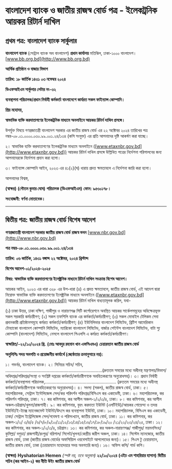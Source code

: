 # বাংলাদেশ ব্যাংক ও জাতীয় রাজস্ব বোর্ড পত্র - ইলেকট্রনিক আয়কর রিটার্ন দাখিল

## প্রথম পত্র: বাংলাদেশ ব্যাংক সার্কুলার

**বাংলাদেশ ব্যাংক**
(সেন্ট্রাল ব্যাংক অব বাংলাদেশ)
**প্রধান কার্যালয়**
মতিঝিল, ঢাকা-১০০০
বাংলাদেশ।
[www.bb.org.bd](http://www.bb.org.bd)

**আর্থিক প্রতিষ্ঠান ও বাজার বিভাগ**

**তারিখ:**
**১৮ কার্তিক ১৪৩১**
**০৩ নভেম্বর ২০২৪**

**ডিএফআইএম সার্কুলার লেটার নং-৩২**

**ব্যবস্থাপনা পরিচালক/প্রধান নির্বাহী কর্মকর্তা**
**বাংলাদেশে কার্যরত সকল ফাইন্যান্স কোম্পানি।**

**প্রিয় মহোদয়,**

**স্বাভাবিক ব্যক্তি করদাতাগণের ইলেকট্রনিক মাধ্যমে অনলাইনে আয়কর রিটার্ন দাখিল প্রসঙ্গে।**

উপর্যুক্ত বিষয়ে গণপ্রজাতন্ত্রী বাংলাদেশ সরকার এর জাতীয় রাজস্ব বোর্ড এর ২২ অক্টোবর ২০২৪ তারিখের পত্র নম্বর-০৮.০১.০০০০.০৩০.৯৯.০০১.২৪/১৩৪ (কপি সংযুক্ত) এর প্রতি আপনাদের দৃষ্টি আকর্ষণ করা যাচ্ছে।

২। স্বাভাবিক ব্যক্তি করদাতাগণের ইলেকট্রনিক মাধ্যমে অনলাইনে ([www.etaxnbr.gov.bd](http://www.etaxnbr.gov.bd)) আয়কর রিটার্ন দাখিল প্রসঙ্গে উল্লিখিত পত্রের নির্দেশনা পরিপালনের জন্য আপনাদেরকে নির্দেশনা প্রদান করা হলো।

৩। ফাইন্যান্স কোম্পানি আইন, ২০২৩ এর ৪১(২)(ঘ) ধারায় প্রদত্ত ক্ষমতাবলে এ নির্দেশনা জারি করা হলো।

আপনাদের বিশ্বস্ত,

**(স্বাক্ষর)**
**(গৌতম কুমার ঘোষ)**
**পরিচালক (ডিএফআইএম)**
**ফোন: ৯৫৩০১৭৮।**

**সংযোজনী: বর্ণনা মোতাবেক।**

---

## দ্বিতীয় পত্র: জাতীয় রাজস্ব বোর্ড বিশেষ আদেশ

**গণপ্রজাতন্ত্রী বাংলাদেশ সরকার**
**জাতীয় রাজস্ব বোর্ড**
**রাজস্ব ভবন**
[www.nbr.gov.bd](http://www.nbr.gov.bd)

**পত্র নম্বর-০৮.০১.০০০০.০৩০.৯৯.০০১.২৪/১৩৪**

**তারিখ:**
**০৬ কার্তিক, ১৪৩১ বঙ্গাব্দ**
**২২ অক্টোবর, ২০২৪ খ্রিস্টাব্দ**

**বিশেষ আদেশ-০১/২০২৪-২০২৫**

**বিষয়: স্বাভাবিক ব্যক্তি করদাতাগণের ইলেক্ট্রনিক মাধ্যমে রিটার্ন দাখিল সংক্রান্ত বিশেষ আদেশ।**

আয়কর আইন, ২০২৩ এর ধারা ৩২৮ এর উপ-ধারা (৪) এ প্রদত্ত ক্ষমতাবলে, জাতীয় রাজস্ব বোর্ড, এই আদেশ দ্বারা নিম্নোক্ত স্বাভাবিক ব্যক্তি করদাতাগণের ইলেক্ট্রনিক মাধ্যমে অনলাইনে ([www.etaxnbr.gov.bd](http://www.etaxnbr.gov.bd)) আয়কর রিটার্ন দাখিল বাধ্যতামূলক করিল, যথা-

(১) ঢাকা উত্তর, ঢাকা দক্ষিণ, গাজীপুর ও নারায়ণগঞ্জ সিটি কর্পোরেশনে অবস্থিত আয়কর সার্কেলসমূহের অধিক্ষেত্রভূক্ত সকল সরকারি কর্মচারীগণ;
(২) সকল তফশিলি ব্যাংক এর কর্মকর্তা/কর্মচারীগণ;
(৩) সকল মোবাইল টেলিকম সেবা প্রদানকারী প্রতিষ্ঠানসমূহে কর্মরত কর্মকর্তা/কর্মচারীগণ;
(৪) ইউনিলিভার বাংলাদেশ লিমিটেড, ব্রিটিশ আমেরিকান টোব্যাকো বাংলাদেশ কোম্পানি লিমিটেড, ম্যারিকো বাংলাদেশ লিমিটেড, বার্জার পেইন্টস বাংলাদেশ লিমিটেড, বাটা স্যু কোম্পানি (বাংলাদেশ) লিমিটেড, নেসলে বাংলাদেশ পিএলসি এ কর্মরত কর্মকর্তা/কর্মচারীগণ।

**স্বাক্ষরিত/-২২/১০/২০২৪ খ্রি.**
**(মোঃ আবদুর রহমান খান এফসিএমএ)**
**চেয়ারম্যান**
**জাতীয় রাজস্ব বোর্ড**

**অনুলিপিঃ সদয় অবগতি ও প্রয়োজনীয় কার্যার্থে (জ্যেষ্ঠতার ক্রমানুসারে নয়):**

১। গভর্নর, বাংলাদেশ ব্যাংক।
২। সিনিয়র সচিব/ সচিব, ...........................................................................(দ্রুততম সময়ের মধ্যে অধীনস্থ মন্ত্রণালয়/বিভাগ/অধিদপ্তর/পরিদপ্তর/সংস্থা ও সংশ্লিষ্ট দপ্তরের কর্মকর্তা/কর্মচারীগণকে অবহিতকরণের অনুরোধসহ)।
৩। প্রধান নির্বাহী কর্মকর্তা/ব্যবস্থাপনা পরিচালক,....................................................... (দ্রুততম সময়ের মধ্যে অধীনস্থ কর্মকর্তা/কর্মচারীগণকে অবহিতকরণের অনুরোধসহ)।
৪। সদস্য (সকল), জাতীয় রাজস্ব বোর্ড, ঢাকা।
৫। মহাপরিচালক, সেন্ট্রাল ইন্টেলিজেন্স সেল/কর পরিদর্শন পরিদপ্তর/বিসিএস কর একাডেমী, ঢাকা।
৬। মহাপরিচালক, কর পরিদর্শন পরিদপ্তর, ঢাকা।
৭। কর কমিশনার, কর আপীল অঞ্চল-১/২/৩/৪, ঢাকা।
৮। কর কমিশনার, কর আপীল অঞ্চল-চট্টগ্রাম/খুলনা/রাজশাহী।
৯। কর কমিশনার, বৃহৎ করদাতা ইউনিট (এলটিইউ)/আয়কর গোয়েন্দা ও তদন্ত ইউনিট/ই-ট্যাক্স ম্যানেজমেন্ট ইউনিট/উৎসে কর ব্যবস্থাপনা ইউনিট, ঢাকা।
১০। মহাপরিচালক, বিসিএস কর একাডেমী, ঢাকা/ সেন্ট্রাল ইন্ট্রেলিজেন্স সেল/গবেষণা ও পরিসংখ্যান, জাতীয় রাজস্ব বোর্ড, ঢাকা।
১১। কর কমিশনার, কর অঞ্চল-১/২/ ৩/৪/৫ /৬/৭/৮/৯/১০/১১/১২/১৩/১৪/১৫/১৬/১৭/১৮/১৯/২০ /২১/২২/২৩/২৪/২৫, ঢাকা।
১২। কর কমিশনার, কর অঞ্চল-১/২/৩/৪, চট্টগ্রাম।
১৩। কর কমিশনার, কর অঞ্চল-নারায়ণগঞ্জ/ গাজীপুর/ ময়মনসিংহ/ কুমিল্লা/ বগুড়া/ রাজশাহী/রংপুর/ বরিশাল/ সিলেট/খুলনা/কেন্দ্রীয় জরীপ অঞ্চল, ঢাকা।
১৪। সিস্টেম ম্যানজোর, জাতীয় রাজস্ব বোর্ড, ঢাকা (জাতীয় রাজস্ব বোর্ডের অফসিয়িাল ওয়বেসাইটে আপলোডের জন্য)।
১৫। পিএস টু চেয়ারম্যান, জাতীয় রাজস্ব বোর্ড, ঢাকা (চেয়ারম্যান মহোদয়রে সদয় অবগতরি জন্য)।
১৬। অফিস কপি/ গার্ড কপি।

**(স্বাক্ষর)**
**Hyshatorian Hemen** *(স্পষ্ট নয়, তবে অনুমান)*
**২২/১০/২০২৪**
**(এইচ এম শাহরিয়ার হাসান)**
**দ্বিতীয় সচিব (কর আইন-২)**
**কর নীতি উইং**
**জাতীয় রাজস্ব বোর্ড**